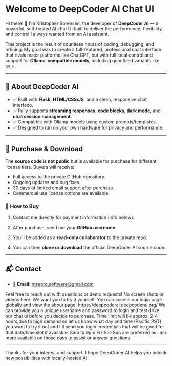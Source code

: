 # Welcome to DeepCoder AI Chat UI

Hi there! 👋 I'm Kristopher Sorensen, the developer of **DeepCoder AI** — a powerful, self-hosted AI chat UI built to deliver the performance, flexibility, and control I always wanted from an AI assistant.

This project is the result of countless hours of coding, debugging, and refining. My goal was to create a full-featured, professional chat interface that rivals major platforms like ChatGPT, but with full local control and support for **Ollama-compatible models**, including quantized variants like `q4_0`.

---

## 🌟 About DeepCoder AI

- ✅ Built with **Flask**, **HTML/CSS/JS**, and a clean, responsive chat interface.
- ✅ Fully supports **streaming responses**, **code blocks**, **dark mode**, and **chat session management**.
- ✅ Compatible with Ollama models using custom prompts/templates.
- ✅ Designed to run on your own hardware for privacy and performance.

---

## 💼 Purchase & Download

The **source code is not public** but is available for purchase for different license tiers. Buyers will receive:

- Full access to the private GitHub repository.
- Ongoing updates and bug fixes.
- 30 days of limited email support after purchase.
- Commercial use license options are available.

### 🔐 How to Buy

1. Contact me directly for payment information (info below):

2. After purchase, send me your **GitHub username**.
3. You’ll be added as a **read-only collaborator** to the private repo.
4. You can then **clone or download** the official DeepCoder AI source code.

---

## 📬 Contact

- 📧 **Email**: msepro.software@gmail.com 


Feel free to reach out with questions or demo requests! No screen shots or videos here. We want you to try it yourself.
You can access our login page globally and view the about page. https://deepcoderai.deepcoderai.org/
We can provide you a unique username and password to login and test drive our chat ui before you decide to purchase. Time limit will be approx: 2-4 hours,due to high demand so let us know what day and time (Pacific,PST) you want to try it out and I'll send you login credentials that will be good for that date/time slot if available.
8am to 9pm Fri-Sat-Sun are preferred as i am more available on those days to assist or answer questions.


---

Thanks for your interest and support. I hope DeepCoder AI helps you unlock new possibilities with locally-hosted AI.

